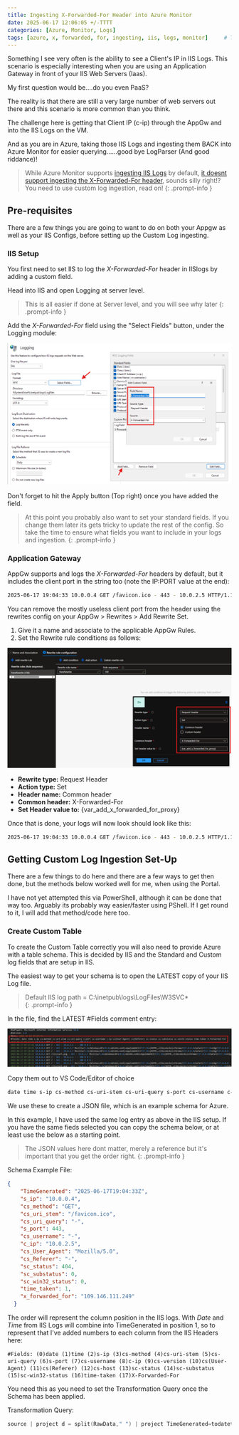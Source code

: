 ```yaml
---
title: Ingesting X-Forwarded-For Header into Azure Monitor
date: 2025-06-17 12:06:05 +/-TTTT
categories: [Azure, Monitor, Logs]
tags: [azure, x, forwarded, for, ingesting, iis, logs, monitor]     # TAG names should always be lowercase
---
```


Something I see very often is the ability to see a Client's IP in IIS Logs. This scenario is especially interesting when you are using an Application Gateway in front of your IIS Web Servers (Iaas). 

My first question would be....do you even PaaS?

The reality is that there are still a very large number of web servers out there and this scenario is more common than you think.

The challenge here is getting that Client IP (c-ip) through the AppGw and into the IIS Logs on the VM.

And as you are in Azure, taking those IIS Logs and ingesting them BACK into Azure Monitor for easier querying......good bye LogParser (And good riddance)!

> While Azure Monitor supports <a href="https://learn.microsoft.com/en-us/azure/azure-monitor/vm/data-collection-iis" target="_blank">ingesting IIS Logs</a> by default, <a href="https://learn.microsoft.com/en-us/azure/azure-monitor/vm/data-collection-iis#configure-collection-of-iis-logs-on-client" target="_blank">it doesnt support ingesting the X-Forwarded-For header</a>, sounds silly right!? You need to use custom log ingestion, read on!
{: .prompt-info }

## Pre-requisites

There are a few things you are going to want to do on both your Appgw as well as your IIS Configs, before setting up the Custom Log ingesting.

### IIS Setup

You first need to set IIS to log the *X-Forwarded-For* header in IISlogs by adding a custom field.

Head into IIS and open Logging at server level.

> This is all easier if done at Server level, and you will see why later
{: .prompt-info }

Add the *X-Forwarded-For* field using the "Select Fields" button, under the Logging module: 

![image](/assets/img/xff/img_1.png)

 Don't forget to hit the Apply button (Top right) once you have added the field.

> At this point you probably also want to set your standard fields. If you change them later its gets tricky to update the rest of the config. So take the time to ensure what fields you want to include in your logs and ingestion.
> {: .prompt-info }

### Application Gateway

AppGw supports and logs the *X-Forwarded-For* headers by default, but it includes the client port in the string too (note the IP:PORT value at the end):

```bash
2025-06-17 19:04:33 10.0.0.4 GET /favicon.ico - 443 - 10.0.2.5 HTTP/1.1 Mozilla/5.0+(Windows+NT+10.0;+Win64;+x64)+AppleWebKit/537.36+(KHTML,+like+Gecko)+Chrome/137.0.0.0+Safari/537.36+Edg/137.0.0.0 404 0 2 1 109.146.111.249:61335
```

You can remove the mostly useless client port from the header using the rewrites config on your AppGw > Rewrites > Add Rewrite Set.

1. Give it a name and associate to the applicable AppGw Rules.
2. Set the Rewrite rule conditions as follows:

![image](/assets/img/xff/img_2.png)

- **Rewrite type:** Request Header
- **Action type:** Set
- **Header name:** Common header
- **Common header:** X-Forwarded-For
- **Set Header value to:** {var_add_x_forwarded_for_proxy}

Once that is done, your logs will now look should look like this:

```bash
2025-06-17 19:04:33 10.0.0.4 GET /favicon.ico - 443 - 10.0.2.5 HTTP/1.1 Mozilla/5.0+(Windows+NT+10.0;+Win64;+x64)+AppleWebKit/537.36+(KHTML,+like+Gecko)+Chrome/137.0.0.0+Safari/537.36+Edg/137.0.0.0 404 0 2 1 109.146.111.249
```

## Getting Custom Log Ingestion Set-Up

There are a few things to do here and there are a few ways to get then done, but the methods below worked well for me, when using the Portal. 

I have not yet attempted this via PowerShell, although it can be done that way too. Arguably its probably way easier/faster using PShell. If I get round to it, I will add that method/code here too.

### Create Custom Table

To create the Custom Table correctly you will also need to provide Azure with a table schema. This is decided by IIS and the Standard and Custom log fields that are setup in IIS. 

The easiest way to get your schema is to open the LATEST copy of your IIS Log file. 

> Default IIS log path = C:\inetpub\logs\LogFiles\W3SVC*  
> {: .prompt-info }

In the file, find the LATEST #Fields comment entry:

![image](/assets/img/xff/img_3.png)

Copy them out to VS Code/Editor of choice

```powershell
date time s-ip cs-method cs-uri-stem cs-uri-query s-port cs-username c-ip cs(User-Agent) cs(Referer) sc-status sc-substatus sc-win32-status time-taken X-Forwarded-For
```
We use these to create a JSON file, which is an example schema for Azure.

In this example, I have used the same log entry as above in the IIS setup. If you have the same fieds selected you can copy the schema below, or at least use the below as a starting point. 

> The JSON values here dont matter, merely a reference but it's important that you get the order right. 
> {: .prompt-info }

Schema Example File:
```json
{
    "TimeGenerated": "2025-06-17T19:04:33Z",
    "s_ip": "10.0.0.4",
    "cs_method": "GET",
    "cs_uri_stem": "/favicon.ico",
    "cs_uri_query": "-",
    "s_port": 443,
    "cs_username": "-",
    "c_ip": "10.0.2.5",
    "cs_User_Agent": "Mozilla/5.0",
    "cs_Referer": "-",
    "sc_status": 404,
    "sc_substatus": 0,
    "sc_win32_status": 0,
    "time_taken": 1,
    "x_forwarded_for": "109.146.111.249"
  }
```

The order will represent the column position in the IIS logs. With *Date* and *Time* from IIS Logs will combine into TimeGenerated in position 1, so to represent that I've added numbers to each column from the IIS Headers here:

```
#Fields: (0)date (1)time (2)s-ip (3)cs-method (4)cs-uri-stem (5)cs-uri-query (6)s-port (7)cs-username (8)c-ip (9)cs-version (10)cs(User-Agent) (11)cs(Referer) (12)cs-host (13)sc-status (14)sc-substatus (15)sc-win32-status (16)time-taken (17)X-Forwarded-For
```

You need this as you need to set the Transformation Query once the Schema has been applied. 

Transformation Query:
```powershell
source | project d = split(RawData," ") | project TimeGenerated=todatetime(strcat(d[0], " ", d[1])), s_ip=tostring(d[2]), cs_method=tostring(d[3]), cs_uri_stem=tostring(d[4]), cs_uri_query=tostring(d[5]), s_port=toint(d[6]), cs_username=tostring(d[7]), c_ip=tostring(d[8]), cs_version=tostring(d[9]), cs_User_Agent=tostring(d[10]), cs_referer=tostring(d[11]), cs_host=tostring(d[12]), sc_status=toint(d[13]), sc_substatus=toint(d[14]), sc_win32_status=toint(d[15]), time_taken=toint(d[16]), x_forwarded_for=tostring(d[17])
```


